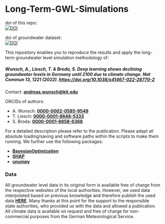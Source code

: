 # Long-Term-GWL-Simulations

doi of this repo:  
[![DOI](https://zenodo.org/badge/349114094.svg)](https://zenodo.org/badge/latestdoi/349114094) 

doi of groundwater dataset:  
[![DOI](https://zenodo.org/badge/DOI/10.5281/zenodo.4683879.svg)](https://doi.org/10.5281/zenodo.4683879)


This repository enables you to reproduce the results and apply the long-term groundwater level simulation methodology of:     
##### **Wunsch, A., Liesch, T. & Broda, S. Deep learning shows declining groundwater levels in Germany until 2100 due to climate change. Nat Commun 13, 1221 (2022). https://doi.org/10.1038/s41467-022-28770-2**  

Contact: [**andreas.wunsch@kit.edu**](andreas.wunsch@kit.edu)  

ORCIDs of authors:   
* A. Wunsch:  [**0000-0002-0585-9549**](https://orcid.org/0000-0002-0585-9549)   
* T. Liesch:  [**0000-0001-8648-5333**](https://orcid.org/0000-0001-8648-5333)   
* S. Broda:  [**0000-0001-6858-6368**](https://orcid.org/0000-0001-6858-6368)   

For a detailed description please refer to the publication.
Please adapt all absolute loading/saving and software paths within the scripts to make them running. We further use the following packages:

*  [**BayesianOptimization**](https://github.com/fmfn/BayesianOptimization)
*  [**SHAP**](https://github.com/slundberg/shap)
*  [**unumpy**](https://github.com/Quansight-Labs/unumpy)


### Data
All groundwater level data in its original form is available free of charge from the respective websites of the local authorities. However, we used data interpolated based on previous knowledge and therefore publish the used data [**HERE**](https://doi.org/10.5281/zenodo.4683879). Many thanks at this point for the support to the responsible state authorities, who provided us with the data and allowed a publication.  
All climate data is available on request and free of charge for non-commercial purposes from the German Meteorological Service.

